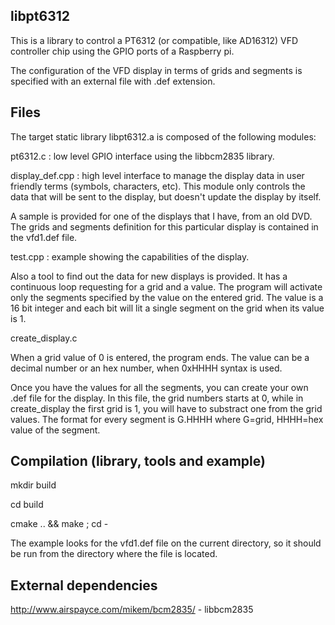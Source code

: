 ## libpt6312

This is a library to control a PT6312 (or compatible, like AD16312) VFD controller chip using the GPIO ports of a Raspberry pi.

The configuration of the VFD display in terms of grids and segments is specified with an external file with .def extension.

## Files

The target static library libpt6312.a is composed of the following modules:

   pt6312.c        : low level GPIO interface using the libbcm2835 library.
   
   display_def.cpp : high level interface to manage the display data in user
                     friendly terms (symbols, characters, etc). This module
                     only controls the data that will be sent to the display,
                     but doesn't update the display by itself.

A sample is provided for one of the displays that I have, from an old DVD. The grids
and segments definition for this particular display is contained in the vfd1.def file.

  test.cpp        : example showing the capabilities of the display.

Also a tool to find out the data for new displays is provided. It has a continuous loop
requesting for a grid and a value. The program will activate only the segments specified
by the value on the entered grid. The value is a 16 bit integer and each bit will lit a
single segment on the grid when its value is 1.

  create_display.c

When a grid value of 0 is entered, the program ends. The value can be a decimal number or
an hex number, when 0xHHHH syntax is used.

Once you have the values for all the segments, you can create your own .def file for the
display. In this file, the grid numbers starts at 0, while in create_display the first
grid is 1, you will have to substract one from the grid values. The format for every
segment is G.HHHH where G=grid, HHHH=hex value of the segment.


## Compilation (library, tools and example)

mkdir build

cd build

cmake .. && make ; cd -


The example looks for the vfd1.def file on the current directory, so it should be run
from the directory where the file is located.

## External dependencies

  http://www.airspayce.com/mikem/bcm2835/ - libbcm2835

